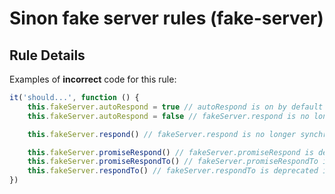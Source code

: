 # Sinon fake server rules (fake-server)

## Rule Details

Examples of **incorrect** code for this rule:

```js
it('should...', function () {
    this.fakeServer.autoRespond = true // autoRespond is on by default
    this.fakeServer.autoRespond = false // fakeServer.respond is no longer synchronous

    this.fakeServer.respond() // fakeServer.respond is no longer synchronous

    this.fakeServer.promiseRespond() // fakeServer.promiseRespond is deprecated in favor of respondWith
    this.fakeServer.promiseRespondTo() // fakeServer.promiseRespondTo is deprecated in favor of respondWith
    this.fakeServer.respondTo() // fakeServer.respondTo is deprecated in favor of respondWith
})
```

